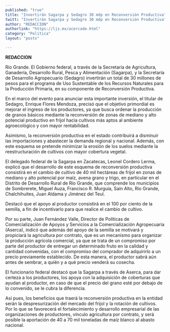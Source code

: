 ```yaml
---
published: "true"
title: "Invertirán Sagarpa y Sedagro 30 mdp en Reconversión Productiva"
twitt: "Invertirán Sagarpa y Sedagro 30 mdp en Reconversión Productiva"
author: "REDACCION"
authorlink: "https://ljz.mx/acercade.html"
category: "Política"
layout: "posts"

---
```


**REDACCION**

Río Grande. El Gobierno federal, a través de la Secretaría de Agricultura, Ganadería, Desarrollo Rural, Pesca y Alimentación (Sagarpa), y la Secretaría de Desarrollo Agropecuario (Sedagro) invertirán un total de 30 millones de pesos para el programa de Uso Sustentable de los Recursos Naturales para la Producción Primaria, en su componente de Reconversión Productiva. 

En el marco del evento para anunciar esta importante inversión, el titular de Sedagro, Enrique Flores Mendoza, precisó que el objetivo primordial es mejorar el ingreso de los productores, ya que busca ordenar la producción de granos básicos mediante la reconversión de zonas de mediano y alto potencial productivo en frijol hacia cultivos más aptos al ambiente agroecológico y con mayor rentabilidad.

Asimismo, la reconversión productiva en el estado contribuirá a disminuir las importaciones y abastecer la demanda regional y nacional. Además, con este esquema se pretende minimizar la erosión de los suelos mediante la reestructuración de cultivos con mayor cobertura vegetal.

El delegado federal de la Sagarpa en Zacatecas, Leonel Cordero Lerma, explicó que el desarrollo de este esquema de reconversión productiva consistirá en el cambio de cultivo de 40 mil hectáreas de frijol en zonas de mediano y alto potencial por maíz, avena grano y trigo, en particular en el Distrito de Desarrollo Rural de Río Grande, que comprende los municipios de Sombrerete, Miguel Auza, Francisco R. Murguía, Saín Alto, Río Grande, Chalchihuites, Juan Aldama y Jiménez del Teul.

Destacó que el apoyo al productor consistirá en el 100 por ciento de la semilla, a fin de incentivarlo para que realice el cambio de cultivo.

Por su parte, Juan Fernández Valle, Director de Políticas de Comercialización de Apoyos y Servicios a la Comercialización Agropecuaria (Aserca), indicó que además del apoyo de la semilla se motivará y propiciará la agricultura por contrato, que es un mecanismo para organizar la producción agrícola comercial, ya que se trata de un compromiso por parte del productor de entregar un determinado fruto en la calidad y cantidad convenidas, con el compromiso del comprador de adquirirlo a un precio previamente establecido. De esta manera, el productor sabrá aún antes de sembrar, a quién y a qué precio venderá su cosecha.

El funcionario federal destacó que la Sagarpa a través de Aserca, para dar certeza a los productores, los apoya con la adquisición de coberturas que ayudan al productor, en caso de que el precio del grano esté por debajo de lo convenido, se le cubra la diferencia.

Así pues, los beneficios que traerá la reconversión productiva en la entidad serán la despresurización del mercado del frijol y la rotación de cultivos.  Por lo que se favorecerá el fortalecimiento y desarrollo empresarial de las organizaciones de productores, vínculo agricultura por contrato, y será posible la aportación de 40 a 70 mil toneladas de maíz blanco al abasto nacional.
